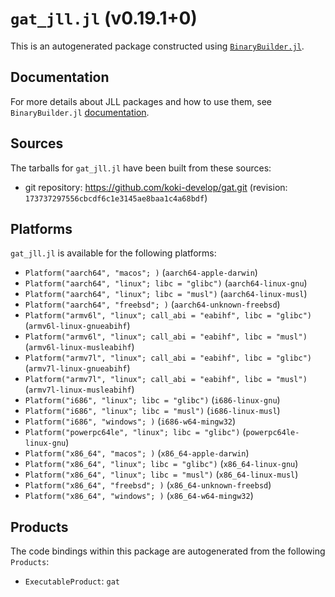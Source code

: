 # `gat_jll.jl` (v0.19.1+0)

This is an autogenerated package constructed using [`BinaryBuilder.jl`](https://github.com/JuliaPackaging/BinaryBuilder.jl).

## Documentation

For more details about JLL packages and how to use them, see `BinaryBuilder.jl` [documentation](https://docs.binarybuilder.org/stable/jll/).

## Sources

The tarballs for `gat_jll.jl` have been built from these sources:

* git repository: https://github.com/koki-develop/gat.git (revision: `173737297556cbcdf6c1e3145ae8baa1c4a68bdf`)

## Platforms

`gat_jll.jl` is available for the following platforms:

* `Platform("aarch64", "macos"; )` (`aarch64-apple-darwin`)
* `Platform("aarch64", "linux"; libc = "glibc")` (`aarch64-linux-gnu`)
* `Platform("aarch64", "linux"; libc = "musl")` (`aarch64-linux-musl`)
* `Platform("aarch64", "freebsd"; )` (`aarch64-unknown-freebsd`)
* `Platform("armv6l", "linux"; call_abi = "eabihf", libc = "glibc")` (`armv6l-linux-gnueabihf`)
* `Platform("armv6l", "linux"; call_abi = "eabihf", libc = "musl")` (`armv6l-linux-musleabihf`)
* `Platform("armv7l", "linux"; call_abi = "eabihf", libc = "glibc")` (`armv7l-linux-gnueabihf`)
* `Platform("armv7l", "linux"; call_abi = "eabihf", libc = "musl")` (`armv7l-linux-musleabihf`)
* `Platform("i686", "linux"; libc = "glibc")` (`i686-linux-gnu`)
* `Platform("i686", "linux"; libc = "musl")` (`i686-linux-musl`)
* `Platform("i686", "windows"; )` (`i686-w64-mingw32`)
* `Platform("powerpc64le", "linux"; libc = "glibc")` (`powerpc64le-linux-gnu`)
* `Platform("x86_64", "macos"; )` (`x86_64-apple-darwin`)
* `Platform("x86_64", "linux"; libc = "glibc")` (`x86_64-linux-gnu`)
* `Platform("x86_64", "linux"; libc = "musl")` (`x86_64-linux-musl`)
* `Platform("x86_64", "freebsd"; )` (`x86_64-unknown-freebsd`)
* `Platform("x86_64", "windows"; )` (`x86_64-w64-mingw32`)

## Products

The code bindings within this package are autogenerated from the following `Products`:

* `ExecutableProduct`: `gat`
